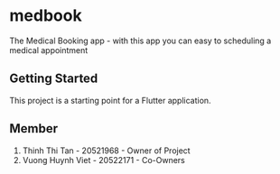 # medbook

The Medical Booking app - with this app you can easy to scheduling a medical appointment

## Getting Started

This project is a starting point for a Flutter application.
## Member
1. Thinh Thi Tan    - 20521968 - Owner of Project
2. Vuong Huynh Viet - 20522171 - Co-Owners